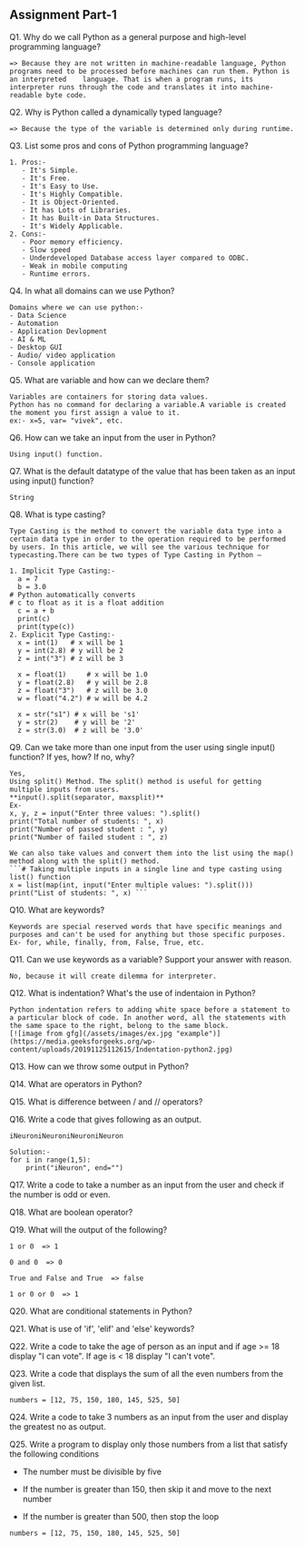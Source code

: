 ## Assignment Part-1
Q1. Why do we call Python as a general purpose and high-level programming language?
```
=> Because they are not written in machine-readable language, Python programs need to be processed before machines can run them. Python is an interpreted    language. That is when a program runs, its interpreter runs through the code and translates it into machine-readable byte code.
```
Q2. Why is Python called a dynamically typed language?
```
=> Because the type of the variable is determined only during runtime.
```
Q3. List some pros and cons of Python programming language?
```
1. Pros:-
   - It's Simple.
   - It's Free.
   - It's Easy to Use.
   - It's Highly Compatible.
   - It is Object-Oriented.
   - It has Lots of Libraries.
   - It has Built-in Data Structures.
   - It's Widely Applicable. 
2. Cons:-
   - Poor memory efficiency.
   - Slow speed
   - Underdeveloped Database access layer compared to ODBC.
   - Weak in mobile computing
   - Runtime errors.
```
Q4. In what all domains can we use Python?
```
Domains where we can use python:-
- Data Science
- Automation
- Application Devlopment
- AI & ML
- Desktop GUI
- Audio/ video application
- Console application
```
Q5. What are variable and how can we declare them?
```
Variables are containers for storing data values.
Python has no command for declaring a variable.A variable is created the moment you first assign a value to it.
ex:- x=5, var= "vivek", etc.
```

Q6. How can we take an input from the user in Python?
```
Using input() function.
```

Q7. What is the default datatype of the value that has been taken as an input using input() function?
```
String 
```

Q8. What is type casting?
```
Type Casting is the method to convert the variable data type into a certain data type in order to the operation required to be performed by users. In this article, we will see the various technique for typecasting.There can be two types of Type Casting in Python –

1. Implicit Type Casting:-
  a = 7
  b = 3.0
# Python automatically converts
# c to float as it is a float addition
  c = a + b
  print(c)
  print(type(c))
2. Explicit Type Casting:-
  x = int(1)   # x will be 1
  y = int(2.8) # y will be 2
  z = int("3") # z will be 3
  
  x = float(1)     # x will be 1.0
  y = float(2.8)   # y will be 2.8
  z = float("3")   # z will be 3.0
  w = float("4.2") # w will be 4.2
  
  x = str("s1") # x will be 's1'
  y = str(2)    # y will be '2'
  z = str(3.0)  # z will be '3.0'
```

Q9. Can we take more than one input from the user using single input() function? If yes, how? If no, why?
```
Yes,
Using split() Method. The split() method is useful for getting multiple inputs from users.
**input().split(separator, maxsplit)**
Ex- 
x, y, z = input("Enter three values: ").split()  
print("Total number of students: ", x)  
print("Number of passed student : ", y)  
print("Number of failed student : ", z)  

We can also take values and convert them into the list using the map() method along with the split() method.
```# Taking multiple inputs in a single line and type casting using list() function  
x = list(map(int, input("Enter multiple values: ").split()))  
print("List of students: ", x) ``` 
```

Q10. What are keywords?
```
Keywords are special reserved words that have specific meanings and purposes and can't be used for anything but those specific purposes.
Ex- for, while, finally, from, False, True, etc.
```

Q11. Can we use keywords as a variable? Support your answer with reason.
```
No, because it will create dilemma for interpreter.
```

Q12. What is indentation? What's the use of indentaion in Python?
```
Python indentation refers to adding white space before a statement to a particular block of code. In another word, all the statements with the same space to the right, belong to the same block.
[![image from gfg](/assets/images/ex.jpg "example")](https://media.geeksforgeeks.org/wp-content/uploads/20191125112615/Indentation-python2.jpg)
```

Q13. How can we throw some output in Python?

Q14. What are operators in Python?

Q15. What is difference between / and // operators?

Q16. Write a code that gives following as an output.
```
iNeuroniNeuroniNeuroniNeuron
```
```
Solution:-
for i in range(1,5):
    print("iNeuron", end="")
```

Q17. Write a code to take a number as an input from the user and check if the number is odd or even.

Q18. What are boolean operator?

Q19. What will the output of the following?
```
1 or 0  => 1

0 and 0  => 0

True and False and True  => false

1 or 0 or 0  => 1
```

Q20. What are conditional statements in Python?

Q21. What is use of 'if', 'elif' and 'else' keywords?

Q22. Write a code to take the age of person as an input and if age >= 18 display "I can vote". If age is < 18 display "I can't vote".

Q23. Write a code that displays the sum of all the even numbers from the given list.
```
numbers = [12, 75, 150, 180, 145, 525, 50]
```


Q24. Write a code to take 3 numbers as an input from the user and display the greatest no as output.

Q25. Write a program to display only those numbers from a list that satisfy the following conditions

- The number must be divisible by five

- If the number is greater than 150, then skip it and move to the next number

- If the number is greater than 500, then stop the loop
```
numbers = [12, 75, 150, 180, 145, 525, 50]
```
